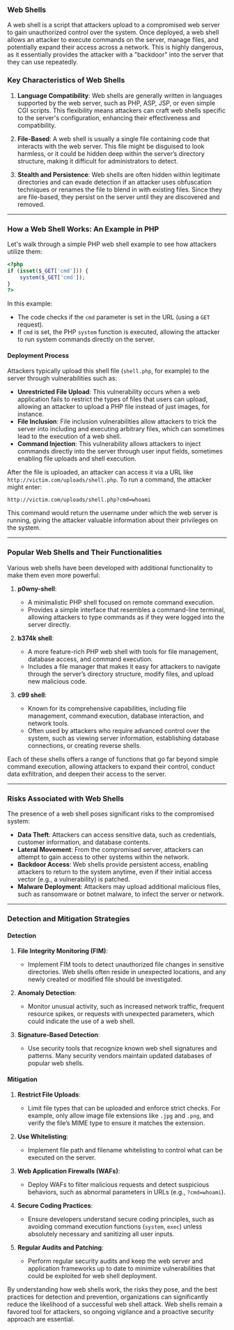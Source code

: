 ### Web Shells 

A web shell is a script that attackers upload to a compromised web server to gain unauthorized control over the system. Once deployed, a web shell allows an attacker to execute commands on the server, manage files, and potentially expand their access across a network. This is highly dangerous, as it essentially provides the attacker with a "backdoor" into the server that they can use repeatedly.

### Key Characteristics of Web Shells

1. **Language Compatibility**: 
   Web shells are generally written in languages supported by the web server, such as PHP, ASP, JSP, or even simple CGI scripts. This flexibility means attackers can craft web shells specific to the server's configuration, enhancing their effectiveness and compatibility.

2. **File-Based**: 
   A web shell is usually a single file containing code that interacts with the web server. This file might be disguised to look harmless, or it could be hidden deep within the server’s directory structure, making it difficult for administrators to detect.

3. **Stealth and Persistence**:
   Web shells are often hidden within legitimate directories and can evade detection if an attacker uses obfuscation techniques or renames the file to blend in with existing files. Since they are file-based, they persist on the server until they are discovered and removed.

---

### How a Web Shell Works: An Example in PHP

Let's walk through a simple PHP web shell example to see how attackers utilize them:

```php
<?php
if (isset($_GET['cmd'])) {
    system($_GET['cmd']);
}
?>
```

In this example:
- The code checks if the `cmd` parameter is set in the URL (using a `GET` request).
- If `cmd` is set, the PHP `system` function is executed, allowing the attacker to run system commands directly on the server.
  
#### Deployment Process

Attackers typically upload this shell file (`shell.php`, for example) to the server through vulnerabilities such as:
- **Unrestricted File Upload**: This vulnerability occurs when a web application fails to restrict the types of files that users can upload, allowing an attacker to upload a PHP file instead of just images, for instance.
- **File Inclusion**: File inclusion vulnerabilities allow attackers to trick the server into including and executing arbitrary files, which can sometimes lead to the execution of a web shell.
- **Command Injection**: This vulnerability allows attackers to inject commands directly into the server through user input fields, sometimes enabling file uploads and shell execution.

After the file is uploaded, an attacker can access it via a URL like `http://victim.com/uploads/shell.php`. To run a command, the attacker might enter:

```
http://victim.com/uploads/shell.php?cmd=whoami
```

This command would return the username under which the web server is running, giving the attacker valuable information about their privileges on the system.

---

### Popular Web Shells and Their Functionalities

Various web shells have been developed with additional functionality to make them even more powerful:

1. **p0wny-shell**:
   - A minimalistic PHP shell focused on remote command execution.
   - Provides a simple interface that resembles a command-line terminal, allowing attackers to type commands as if they were logged into the server directly.

2. **b374k shell**:
   - A more feature-rich PHP web shell with tools for file management, database access, and command execution.
   - Includes a file manager that makes it easy for attackers to navigate through the server’s directory structure, modify files, and upload new malicious code.

3. **c99 shell**:
   - Known for its comprehensive capabilities, including file management, command execution, database interaction, and network tools.
   - Often used by attackers who require advanced control over the system, such as viewing server information, establishing database connections, or creating reverse shells.

Each of these shells offers a range of functions that go far beyond simple command execution, allowing attackers to expand their control, conduct data exfiltration, and deepen their access to the server.

---

### Risks Associated with Web Shells

The presence of a web shell poses significant risks to the compromised system:
- **Data Theft**: Attackers can access sensitive data, such as credentials, customer information, and database contents.
- **Lateral Movement**: From the compromised server, attackers can attempt to gain access to other systems within the network.
- **Backdoor Access**: Web shells provide persistent access, enabling attackers to return to the system anytime, even if their initial access vector (e.g., a vulnerability) is patched.
- **Malware Deployment**: Attackers may upload additional malicious files, such as ransomware or botnet malware, to infect the server or network.

---

### Detection and Mitigation Strategies

#### Detection

1. **File Integrity Monitoring (FIM)**:
   - Implement FIM tools to detect unauthorized file changes in sensitive directories. Web shells often reside in unexpected locations, and any newly created or modified file should be investigated.

2. **Anomaly Detection**:
   - Monitor unusual activity, such as increased network traffic, frequent resource spikes, or requests with unexpected parameters, which could indicate the use of a web shell.

3. **Signature-Based Detection**:
   - Use security tools that recognize known web shell signatures and patterns. Many security vendors maintain updated databases of popular web shells.

#### Mitigation

1. **Restrict File Uploads**:
   - Limit file types that can be uploaded and enforce strict checks. For example, only allow image file extensions like `.jpg` and `.png`, and verify the file’s MIME type to ensure it matches the extension.

2. **Use Whitelisting**:
   - Implement file path and filename whitelisting to control what can be executed on the server.

3. **Web Application Firewalls (WAFs)**:
   - Deploy WAFs to filter malicious requests and detect suspicious behaviors, such as abnormal parameters in URLs (e.g., `?cmd=whoami`).

4. **Secure Coding Practices**:
   - Ensure developers understand secure coding principles, such as avoiding command execution functions (`system`, `exec`) unless absolutely necessary and sanitizing all user inputs.

5. **Regular Audits and Patching**:
   - Perform regular security audits and keep the web server and application frameworks up to date to minimize vulnerabilities that could be exploited for web shell deployment.

By understanding how web shells work, the risks they pose, and the best practices for detection and prevention, organizations can significantly reduce the likelihood of a successful web shell attack. Web shells remain a favored tool for attackers, so ongoing vigilance and a proactive security approach are essential.
